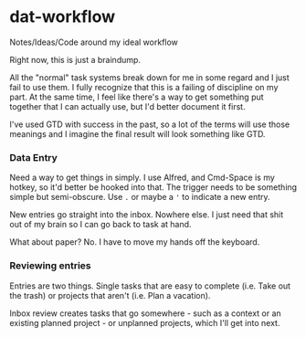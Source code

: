 dat-workflow
============

Notes/Ideas/Code around my ideal workflow

Right now, this is just a braindump.

All the "normal" task systems break down for me in some regard and I just fail to use them. I fully recognize that this is a failing of discipline on my part. At the same time, I feel like there's a way to get something put together that I can actually use, but I'd better document it first.

I've used GTD with success in the past, so a lot of the terms will use those meanings and I imagine the final result will look something like GTD.

### Data Entry

Need a way to get things in simply. I use Alfred, and Cmd-Space is my hotkey, so it'd better be hooked into that. The trigger needs to be something simple but semi-obscure. Use `.` or maybe a `'` to indicate a new entry.

New entries go straight into the inbox. Nowhere else. I just need that shit out of my brain so I can go back to task at hand.

What about paper? No. I have to move my hands off the keyboard.

### Reviewing entries

Entries are two things. Single tasks that are easy to complete (i.e. Take out the trash) or projects that aren't (i.e. Plan a vacation).

Inbox review creates tasks that go somewhere - such as a context or an existing planned project - or unplanned projects, which I'll get into next.
